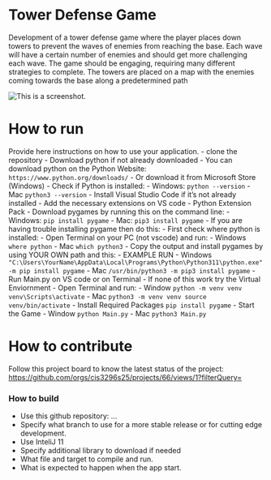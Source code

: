 # Tower Defense Game
Development of a tower defense game where the player places down towers to prevent the waves of enemies from reaching the base. Each wave will have a certain number of enemies and should get more challenging each wave. The game should be engaging, requiring many different strategies to complete. The towers are placed on a map with the enemies coming towards the base along a predetermined path    

![This is a screenshot.](ShroomsTowerDefense.png)
# How to run
Provide here instructions on how to use your application.
    - clone the repository
    - Download python if not already downloaded
        - You can download python on the Python Website:
        ```
        https://www.python.org/downloads/
        ```
        - Or download it from Microsoft Store (Windows)
        - Check if Python is installed:
            - Windows:
            ```
            python --version
            ```
            - Mac
            ```
            python3 --version
            ```
    - Install Visual Studio Code if it’s not already installed
    - Add the necessary extensions on VS code
        - Python Extension Pack
    - Download pygames by running this on the command line:
        - Windows:
        ```
        pip install pygame
        ```
        - Mac:
        ```
        pip3 install pygame
        ```
    - If you are having trouble installing pygame then do this:
    - First check where python is installed:
        - Open Terminal on your PC (not vscode) and run:
            - Windows
            ```
            where python
            ```
            - Mac
            ```
            which python3
            ```
    - Copy the output and install pygames by using YOUR OWN path and this:
        - EXAMPLE RUN
        - Windows
        ```
        "C:\Users\YourName\AppData\Local\Programs\Python\Python311\python.exe" -m pip install pygame
        ```
        - Mac
        ```
        /usr/bin/python3 -m pip3 install pygame
        ```
    - Run Main.py on VS code or on Terminal
    - If none of this work try the Virtual Enviornment
    - Open Terminal and run:
    - Window
    ```
    python -m venv venv
    venv\Scripts\activate
    ```
    - Mac
    ```
    python3 -m venv venv
    source venv/bin/activate
    ```
    - Install Required Packages
    ```
    pip install pygame
    ```
    - Start the Game
    - Window
    ```
    python Main.py
    ```
    - Mac
    ```
    python3 Main.py
    ```

# How to contribute
Follow this project board to know the latest status of the project: https://github.com/orgs/cis3296s25/projects/66/views/1?filterQuery=  

### How to build
- Use this github repository: ... 
- Specify what branch to use for a more stable release or for cutting edge development.  
- Use InteliJ 11
- Specify additional library to download if needed 
- What file and target to compile and run. 
- What is expected to happen when the app start. 
